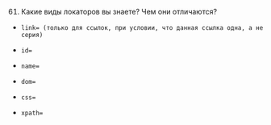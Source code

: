 61. Какие виды локаторов вы знаете? Чем они отличаются?

*     link= (только для ссылок, при условии, что данная ссылка одна, а не серия)
*     id=
*     name=
*     dom=
*     css=
*     xpath=

